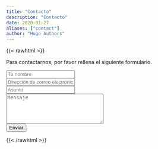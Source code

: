 ```yaml
---
title: "Contacto"
description: "Contacto"
date: 2020-01-27
aliases: ["contact"]
author: "Hugo Authors"
---
```


{{< rawhtml >}}

<div class="content">
    <p class="mb-2">Para contactarnos, por favor rellena el siguiente formulario.</p>
    <form name=contact action=https://formspree.io/f/xleozkjn method=post>
    <div class="mb-4">
         <input type=text placeholder="Tu nombre" name=name class="w-full p-4 bg-gray-200 border border-gray-200 focus:outline-none focus:bg-white focus:border-gray-500" required>
    </div>
    <div class="mb-4">
        <input type=text placeholder="Dirección de correo electrónico" name=mail class="w-full p-4 bg-gray-200 border border-gray-200 focus:outline-none focus:bg-white focus:border-gray-500" required>
    </div>
    <div class="mb-4">
        <input type=text placeholder="Asunto" name=title class="w-full p-4 bg-gray-200 border border-gray-200 focus:outline-none focus:bg-white focus:border-gray-500" required>
    </div>
    <div class="mb-4">
        <textarea rows=5 cols=30 placeholder="Mensaje" name=message class="w-full p-4 bg-gray-200 border border-gray-200 focus:outline-none focus:bg-white focus:border-gray-500" required></textarea>
    </div>
    <input type=submit value="Enviar" class="w-full button duration-100 py-2 bg-gray-800 text-white cursor-pointer transition-colors hover:bg-gray-600">
    </form>
</div>
{{< /rawhtml >}}
